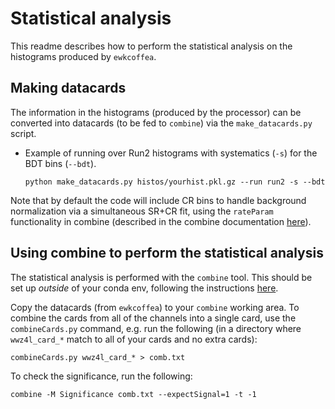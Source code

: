 # Statistical analysis

This readme describes how to perform the statistical analysis on the histograms produced by `ewkcoffea`.

## Making datacards 

The information in the histograms (produced by the processor) can be converted into datacards (to be fed to `combine`) via the `make_datacards.py` script.

* Example of running over Run2 histograms with systematics (`-s`) for the BDT bins (`--bdt`). 
  ```
  python make_datacards.py histos/yourhist.pkl.gz --run run2 -s --bdt
  ```

Note that by default the code will include CR bins to handle background normalization via a simultaneous SR+CR fit, using the `rateParam` functionality in combine (described in the combine documentation [here](https://cms-analysis.github.io/HiggsAnalysis-CombinedLimit/latest/model_building_tutorial2024/model_building_exercise/#rate-parameters)). 

## Using combine to perform the statistical analysis 

The statistical analysis is performed with the `combine` tool. This should be set up _outside_ of your conda env, following the instructions [here](https://cms-analysis.github.io/HiggsAnalysis-CombinedLimit/latest/#within-cmssw-recommended-for-cms-users). 

Copy the datacards (from `ewkcoffea`) to your `combine` working area. To combine the cards from all of the channels into a single card, use the `combineCards.py` command, e.g. run the following (in a directory where `wwz4l_card_*` match to all of your cards and no extra cards): 
```
combineCards.py wwz4l_card_* > comb.txt
```
To check the significance, run the following:
```
combine -M Significance comb.txt --expectSignal=1 -t -1
```
